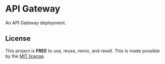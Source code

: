 # API Gateway

An API Gateway deployment.

## License

This project is __FREE__ to use, reuse, remix, and resell.
This is made possible by the [MIT license](/LICENSE).
